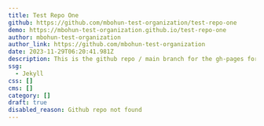 ```yaml
---
title: Test Repo One
github: https://github.com/mbohun-test-organization/test-repo-one
demo: https://mbohun-test-organization.github.io/test-repo-one
author: mbohun-test-organization
author_link: https://github.com/mbohun-test-organization
date: 2023-11-29T06:20:41.981Z
description: This is the github repo / main branch for the gh-pages for test-repo-one
ssg:
  - Jekyll
css: []
cms: []
category: []
draft: true
disabled_reason: Github repo not found
---
```

